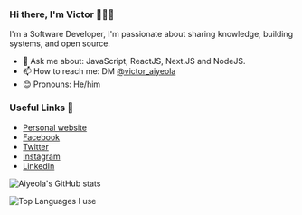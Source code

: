 ### Hi there, I'm Victor 🙋🏽‍♂️

I'm a Software Developer, I'm passionate about sharing knowledge, building systems, and open source.

- 💬 Ask me about: JavaScript, ReactJS, Next.JS and NodeJS.
- 📫 How to reach me: DM [@victor_aiyeola](https://twitter.com/victor_aiyeola)
- 😊 Pronouns: He/him

### Useful Links 🌻

- [Personal website](https://aiyeola.dev)
- [Facebook](https://aiyeola.dev)
- [Twitter](https://twitter.com/victor_aiyeola)
- [Instagram](https://www.instagram.com/victor_aiyeola/)
- [LinkedIn](https://www.linkedin.com/in/victor-aiyeola/)

![Aiyeola's GitHub stats](https://github-readme-stats.vercel.app/api?username=aiyeola&show_icons=true&theme=dark&count_private=true)

![Top Languages I use](https://github-readme-stats.vercel.app/api/top-langs/?username=aiyeola&theme=dark&langs_count=2)
